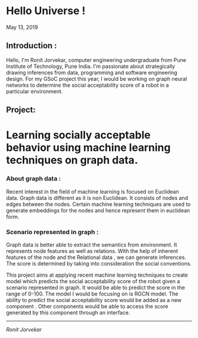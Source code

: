 # Hello Universe !

May 13, 2019

## Introduction :

Hello, I'm Ronit Jorvekar,  computer engineering undergraduate from Pune Institute of Technology, Pune India. I'm passionate about  strategically drawing inferences from data, programming and software engineering design.
For my GSoC project this year, I would be working on graph neural networks to determine the social acceptability score of a robot in a particular environment.


## Project:
# Learning socially acceptable behavior using machine learning techniques on graph data.
### About graph data :
Recent interest in the field of machine learning is focused on Euclidean data. Graph data is different as it is non Euclidean. It  consists of nodes and edges between the nodes. Certain machine learning  techniques are used to generate embeddings for the nodes and hence represent them in euclidean form.

### Scenario represented in graph :
Graph data is better able to extract the semantics from environment. It represents node features as well as relations. With the help of inherent features of the node and the Relational data , we can generate inferences. The score is determined by taking into consideration the social conventions. 

This project aims at applying recent machine learning techniques to create model which predicts the social acceptability score of the robot given a scenario represented in graph. It would be able to predict the score in the range of 0-100. The model I would be focusing on is RGCN model.
The ability to predict the social acceptability score would be added as a new component . Other components would be able to access the score generated by this component through an interface.


* * *
*Ronit Jorvekar*
